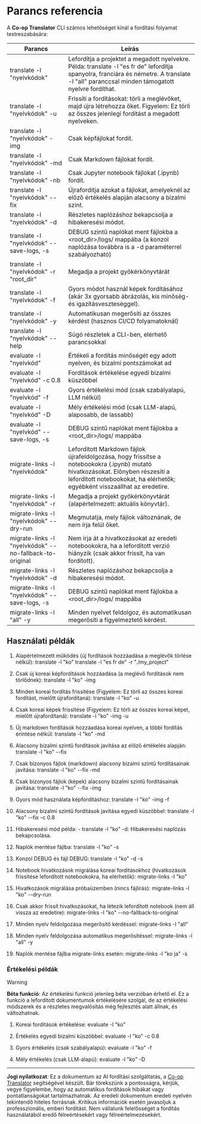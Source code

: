 <!--
CO_OP_TRANSLATOR_METADATA:
{
  "original_hash": "a6cddf5e9648ef0bba0de7eb07e74cf1",
  "translation_date": "2025-10-15T03:48:25+00:00",
  "source_file": "getting_started/command-reference.md",
  "language_code": "hu"
}
-->
# Parancs referencia

A **Co-op Translator** CLI számos lehetőséget kínál a fordítási folyamat testreszabására:

Parancs                                       | Leírás
----------------------------------------------|-------------------------------------------------------------------------------------------------------------------------------------------------------------------------------------------------------
translate -l "nyelvkódok"                     | Lefordítja a projektet a megadott nyelvekre. Példa: translate -l "es fr de" lefordítja spanyolra, franciára és németre. A translate -l "all" paranccsal minden támogatott nyelvre fordíthat.
translate -l "nyelvkódok" -u                  | Frissíti a fordításokat: törli a meglévőket, majd újra létrehozza őket. Figyelem: Ez törli az összes jelenlegi fordítást a megadott nyelveken.
translate -l "nyelvkódok" -img                | Csak képfájlokat fordít.
translate -l "nyelvkódok" -md                 | Csak Markdown fájlokat fordít.
translate -l "nyelvkódok" -nb                 | Csak Jupyter notebook fájlokat (.ipynb) fordít.
translate -l "nyelvkódok" --fix               | Újrafordítja azokat a fájlokat, amelyeknél az előző értékelés alapján alacsony a bizalmi szint.
translate -l "nyelvkódok" -d                  | Részletes naplózáshoz bekapcsolja a hibakeresési módot.
translate -l "nyelvkódok" --save-logs, -s     | DEBUG szintű naplókat ment fájlokba a <root_dir>/logs/ mappába (a konzol naplózása továbbra is a -d paraméterrel szabályozható)
translate -l "nyelvkódok" -r "root_dir"       | Megadja a projekt gyökérkönyvtárát
translate -l "nyelvkódok" -f                  | Gyors módot használ képek fordításához (akár 3x gyorsabb ábrázolás, kis minőség- és igazításveszteséggel).
translate -l "nyelvkódok" -y                  | Automatikusan megerősíti az összes kérdést (hasznos CI/CD folyamatoknál)
translate -l "nyelvkódok" --help              | Súgó részletek a CLI-ben, elérhető parancsokkal
evaluate -l "nyelvkód"                        | Értékeli a fordítás minőségét egy adott nyelven, és bizalmi pontszámokat ad
evaluate -l "nyelvkód" -c 0.8                 | Fordítások értékelése egyedi bizalmi küszöbbel
evaluate -l "nyelvkód" -f                     | Gyors értékelési mód (csak szabályalapú, LLM nélkül)
evaluate -l "nyelvkód" -D                     | Mély értékelési mód (csak LLM-alapú, alaposabb, de lassabb)
evaluate -l "nyelvkód" --save-logs, -s        | DEBUG szintű naplókat ment fájlokba a <root_dir>/logs/ mappába
migrate-links -l "nyelvkódok"                 | Lefordított Markdown fájlok újrafeldolgozása, hogy frissítse a notebookokra (.ipynb) mutató hivatkozásokat. Előnyben részesíti a lefordított notebookokat, ha elérhetők; egyébként visszaállhat az eredetire.
migrate-links -l "nyelvkódok" -r              | Megadja a projekt gyökérkönyvtárát (alapértelmezett: aktuális könyvtár).
migrate-links -l "nyelvkódok" --dry-run       | Megmutatja, mely fájlok változnának, de nem írja felül őket.
migrate-links -l "nyelvkódok" --no-fallback-to-original | Nem írja át a hivatkozásokat az eredeti notebookokra, ha a lefordított verzió hiányzik (csak akkor frissít, ha van fordított).
migrate-links -l "nyelvkódok" -d              | Részletes naplózáshoz bekapcsolja a hibakeresési módot.
migrate-links -l "nyelvkódok" --save-logs, -s | DEBUG szintű naplókat ment fájlokba a <root_dir>/logs/ mappába
migrate-links -l "all" -y                      | Minden nyelvet feldolgoz, és automatikusan megerősíti a figyelmeztető kérdést.

## Használati példák

  1. Alapértelmezett működés (új fordítások hozzáadása a meglévők törlése nélkül):   translate -l "ko"    translate -l "es fr de" -r "./my_project"

  2. Csak új koreai képfordítások hozzáadása (a meglévő fordítások nem törlődnek):    translate -l "ko" -img

  3. Minden koreai fordítás frissítése (Figyelem: Ez törli az összes koreai fordítást, mielőtt újrafordítaná):    translate -l "ko" -u

  4. Csak koreai képek frissítése (Figyelem: Ez törli az összes koreai képet, mielőtt újrafordítaná):    translate -l "ko" -img -u

  5. Új markdown fordítások hozzáadása koreai nyelven, a többi fordítás érintése nélkül:    translate -l "ko" -md

  6. Alacsony bizalmi szintű fordítások javítása az előző értékelés alapján: translate -l "ko" --fix

  7. Csak bizonyos fájlok (markdown) alacsony bizalmi szintű fordításainak javítása: translate -l "ko" --fix -md

  8. Csak bizonyos fájlok (képek) alacsony bizalmi szintű fordításainak javítása: translate -l "ko" --fix -img

  9. Gyors mód használata képfordításhoz:    translate -l "ko" -img -f

  10. Alacsony bizalmi szintű fordítások javítása egyedi küszöbbel: translate -l "ko" --fix -c 0.8

  11. Hibakeresési mód példa: - translate -l "ko" -d: Hibakeresési naplózás bekapcsolása.
  12. Naplók mentése fájlba: translate -l "ko" -s
  13. Konzol DEBUG és fájl DEBUG: translate -l "ko" -d -s

  14. Notebook hivatkozások migrálása koreai fordításokhoz (hivatkozások frissítése lefordított notebookokra, ha elérhetők):    migrate-links -l "ko"

  15. Hivatkozások migrálása próbaüzemben (nincs fájlírás):    migrate-links -l "ko" --dry-run

  16. Csak akkor frissít hivatkozásokat, ha létezik lefordított notebook (nem áll vissza az eredetire):    migrate-links -l "ko" --no-fallback-to-original

  17. Minden nyelv feldolgozása megerősítő kérdéssel:    migrate-links -l "all"

  18. Minden nyelv feldolgozása automatikus megerősítéssel:    migrate-links -l "all" -y
  19. Naplók mentése fájlba migrate-links esetén:    migrate-links -l "ko ja" -s

### Értékelési példák

> [!WARNING]  
> **Béta funkció**: Az értékelési funkció jelenleg béta verzióban érhető el. Ez a funkció a lefordított dokumentumok értékelésére szolgál, de az értékelési módszerek és a részletes megvalósítás még fejlesztés alatt állnak, és változhatnak.

  1. Koreai fordítások értékelése: evaluate -l "ko"

  2. Értékelés egyedi bizalmi küszöbbel: evaluate -l "ko" -c 0.8

  3. Gyors értékelés (csak szabályalapú): evaluate -l "ko" -f

  4. Mély értékelés (csak LLM-alapú): evaluate -l "ko" -D

---

**Jogi nyilatkozat**:
Ez a dokumentum az AI fordítási szolgáltatás, a [Co-op Translator](https://github.com/Azure/co-op-translator) segítségével készült. Bár törekszünk a pontosságra, kérjük, vegye figyelembe, hogy az automatikus fordítások hibákat vagy pontatlanságokat tartalmazhatnak. Az eredeti dokumentum eredeti nyelvén tekintendő hiteles forrásnak. Kritikus információk esetén javasoljuk a professzionális, emberi fordítást. Nem vállalunk felelősséget a fordítás használatából eredő félreértésekért vagy félreértelmezésekért.
